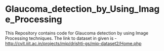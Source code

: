 # Glaucoma_detection_by_Using_Image_Processing
This Repository contains code for Glaucoma detection by using Image Processing techniques. 
The link to dataset in given is - http://cvit.iiit.ac.in/projects/mip/drishti-gs/mip-dataset2/Home.php
